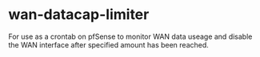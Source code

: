 # wan-datacap-limiter
For use as a crontab on pfSense to monitor WAN data useage and disable the WAN interface after specified amount has been reached.
